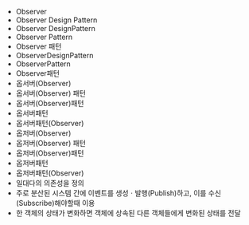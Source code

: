 ﻿- Observer
- Observer Design Pattern
- Observer DesignPattern
- Observer Pattern
- Observer 패턴
- ObserverDesignPattern
- ObserverPattern
- Observer패턴
- 옵서버(Observer)
- 옵서버(Observer) 패턴
- 옵서버(Observer)패턴
- 옵서버패턴
- 옵서버패턴(Observer)
- 옵저버(Observer)
- 옵저버(Observer) 패턴
- 옵저버(Observer)패턴
- 옵저버패턴
- 옵저버패턴(Observer)
- 일대다의 의존성을 정의
- 주로 분산된 시스템 간에 이벤트를 생성ㆍ발행(Publish)하고, 이를 수신(Subscribe)해야할때 이용
- 한 객체의 상태가 변화하면 객체에 상속된 다른 객체들에게 변화된 상태를 전달
